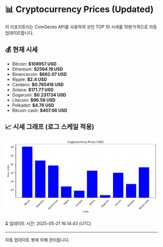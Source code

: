
# 📊 Cryptocurrency Prices (Updated)

이 리포지토리는 CoinGecko API를 사용하여 코인 TOP 10 시세를 10분가격으로 자동 업데이트합니다.

## 💰 현재 시세
- Bitcoin: **$108957 USD**
- Ethereum: **$2564.19 USD**
- Binancecoin: **$662.07 USD**
- Ripple: **$2.4 USD**
- Cardano: **$0.765418 USD**
- Solana: **$171.77 USD**
- Dogecoin: **$0.231734 USD**
- Litecoin: **$96.58 USD**
- Polkadot: **$4.76 USD**
- Bitcoin-cash: **$407.06 USD**

## 📈 시세 그래프 (로그 스케일 적용)
![Crypto Prices](crypto_prices.png)

⏳ 업데이트 시간: 2025-05-21 16:14:43 (UTC)

---
자동 업데이트 봇에 의해 관리됩니다.
